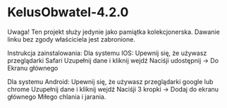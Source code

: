 # KelusObwatel-4.2.0

Uwaga! Ten projekt służy jedynie jako pamiątka kolekcjonerska. Dawanie linku bez zgody właściciela jest zabronione.


Instrukcja zainstalowania:
Dla systemu IOS:
Upewnij się, że używasz przeglądarki Safari
Uzupełnij dane i kliknij wejdź
Naciśji udostępnij -> Do Ekranu głównego

Dla systemu Android:
Upewnij się, że używasz przeglądarki google lub chrome
Uzupełnij dane i kliknij wejdź
Naciśji 3 kropki -> Dodaj do ekranu głównego
Miłego chlania i jarania.
